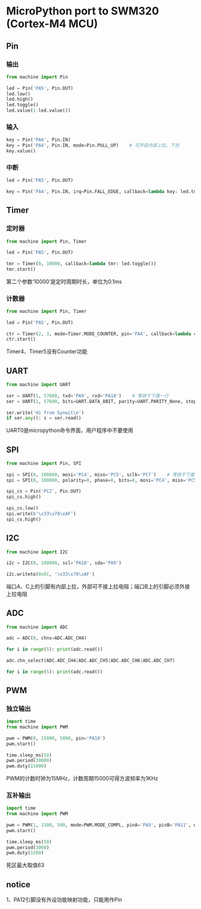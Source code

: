MicroPython port to SWM320 (Cortex-M4 MCU)
==========================================

## Pin
### 输出
``` python
from machine import Pin
​
led = Pin('PA5', Pin.OUT)
led.low()
led.high()
led.toggle()
led.value(1-led.value())
```

### 输入
``` python
key = Pin('PA4', Pin.IN)
key = Pin('PA4', Pin.IN, mode=Pin.PULL_UP)    # 可开启内部上拉、下拉
key.value()
```

### 中断
``` python
led = Pin('PA5', Pin.OUT)
​
key = Pin('PA4', Pin.IN, irq=Pin.FALL_EDGE, callback=lambda key: led.toggle())
```


## Timer
### 定时器
``` python
from machine import Pin, Timer
​
led = Pin('PA5', Pin.OUT)
​
tmr = Timer(0, 10000, callback=lambda tmr: led.toggle())
tmr.start()
```
第二个参数‘10000’是定时周期时长，单位为0.1ms

### 计数器
``` python
from machine import Pin, Timer
​
led = Pin('PA5', Pin.OUT)
​
ctr = Timer(2, 3, mode=Timer.MODE_COUNTER, pin='PA4', callback=lambda ctr: led.toggle())
ctr.start()
```
Timer4、Timer5没有Counter功能


## UART
``` python
from machine import UART
​
ser = UART(1, 57600, txd='PA9', rxd='PA10')    # 等效于下面一行
ser = UART(1, 57600, bits=UART.DATA_8BIT, parity=UART.PARITY_None, stop=UART.STOP_1BIT, txd='PA9', rxd='PA10')
​
ser.write('Hi from Synwit\n')
if ser.any(): s = ser.read()
```
UART0是micropython命令界面，用户程序中不要使用


## SPI
``` python
from machine import Pin, SPI
​
spi = SPI(0, 100000, mosi='PC4', miso='PC5', sclk='PC7')    # 等效于下面一行
spi = SPI(0, 100000, polarity=0, phase=0, bits=8, mosi='PC4', miso='PC5', sclk='PC7')
​
spi_cs = Pin('PC2', Pin.OUT)
spi_cs.high()
​
spi_cs.low()
spi.write(b'\x33\x78\xAF')
spi_cs.high()
```


## I2C
``` python
from machine import I2C
​
i2c = I2C(0, 100000, scl='PA10', sda='PA9')
​
i2c.writeto(0x6C, '\x33\x78\xAF')
```
端口A、C上的引脚有内部上拉，外部可不接上拉电阻；端口B上的引脚必须外接上拉电阻



## ADC
``` python
from machine import ADC
​
adc = ADC(0, chns=ADC.ADC_CH4)
​
for i in range(5): print(adc.read())
​
adc.chn_select(ADC.ADC_CH4|ADC.ADC_CH5|ADC.ADC_CH6|ADC.ADC_CH7)
​
for i in range(5): print(adc.read())
```


## PWM
### 独立输出
``` python
import time
from machine import PWM
​
pwm = PWM(0, 15000, 5000, pin='PA10')
pwm.start()
​
time.sleep_ms(50)
pwm.period(30000)
pwm.duty(15000)
```
PWM的计数时钟为15MHz，计数周期15000可得方波频率为1KHz

### 互补输出
``` python
import time
from machine import PWM
​
pwm = PWM(1, 1500, 500, mode=PWM.MODE_COMPL, pinA='PA9', pinB='PA11', deadzone=50)
pwm.start()
​
time.sleep_ms(50)
pwm.period(3000)
pwm.duty(1500)
```
死区最大取值63



## notice
1、PA12引脚没有外设功能映射功能，只能用作Pin

